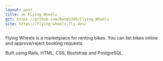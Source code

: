 ```yaml
---
layout: post
title: 🚲 Flying Wheels
git: https://github.com/Nandu306/Flying_Wheels
site: https://flying-wheels.fly.dev/
---
```


Flying Wheels is a marketplace for renting bikes. You can list bikes online and approve/reject booking requests.

Built using Rails, HTML, CSS, Bootstrap and PostgreSQL.
